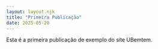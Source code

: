 ```yaml
---
layout: layout.njk
title: "Primeira Publicação"
date: 2025-05-20
---
```

Esta é a primeira publicação de exemplo do site UBemtem.
